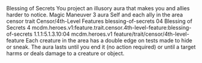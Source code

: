 <ability>
  <name>Blessing of Secrets</name>
  <flavor>You project an illusory aura that makes you and allies harder to notice.</flavor>
  <keywords>
    <keyword>Magic</keyword>
  </keywords>
  <type>Maneuver</type>
  <distance>3 aura</distance>
  <target>Self and each ally in the area</target>
  <metadata>
    <class>censor</class>
    <feature_type>trait</feature_type>
    <file_dpath>Censor/4th-Level Features</file_dpath>
    <item_id>blessing-of-secrets</item_id>
    <item_index>04</item_index>
    <item_name>Blessing of Secrets</item_name>
    <level>4</level>
    <scc>mcdm.heroes.v1:feature.trait.censor.4th-level-feature:blessing-of-secrets</scc>
    <scdc>1.1.1:5.1.3.10:04</scdc>
    <source>mcdm.heroes.v1</source>
    <type>feature/trait/censor/4th-level-feature</type>
  </metadata>
  <effects>
    <effect type="mundane">Each creature in the area has a double edge on tests made to hide or sneak. The aura lasts until you end it (no action required) or until a target harms or deals damage to a creature or object.</effect>
  </effects>
</ability>
